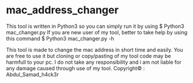 # mac_address_changer

This tool is written in Python3
so you can simply run it by using   $ Python3 mac_changer.py
If you are new user of my tool, better to take help by using this command     $ Python3 mac_changer.py -h


This tool is made to change the mac address in short time and easily.
You are free to use it but cloning or copy/pasting of my tool code may be harmfull to your pc.
I do not take any responsibility and i am not liable for any damage caused through use of my tool.
Copyright© : Abdul_Samad_h4ck3r
